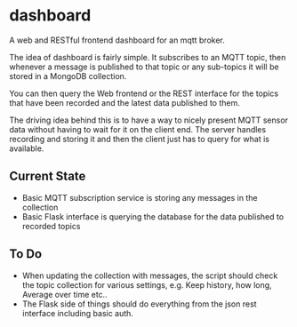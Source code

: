 # dashboard

A web and RESTful frontend dashboard for an mqtt broker.

The idea of dashboard is fairly simple. It subscribes to an MQTT topic,
then whenever a message is published to that topic or any sub-topics
it will be stored in a MongoDB collection.

You can then query the Web frontend or the REST interface for the topics
that have been recorded and the latest data published to them.

The driving idea behind this is to have a way to nicely present MQTT sensor
data without having to wait for it on the client end. The server handles 
recording and storing it and then the client just has to query for what is
available.

## Current State

* Basic MQTT subscription service is storing any messages in the collection
* Basic Flask interface is querying the database for the data published to
recorded topics

## To Do
* When updating the collection with messages, the script should check the
topic collection for various settings, e.g. Keep history, how long, Average over time etc..
* The Flask side of things should do everything from the json rest interface including basic auth.
